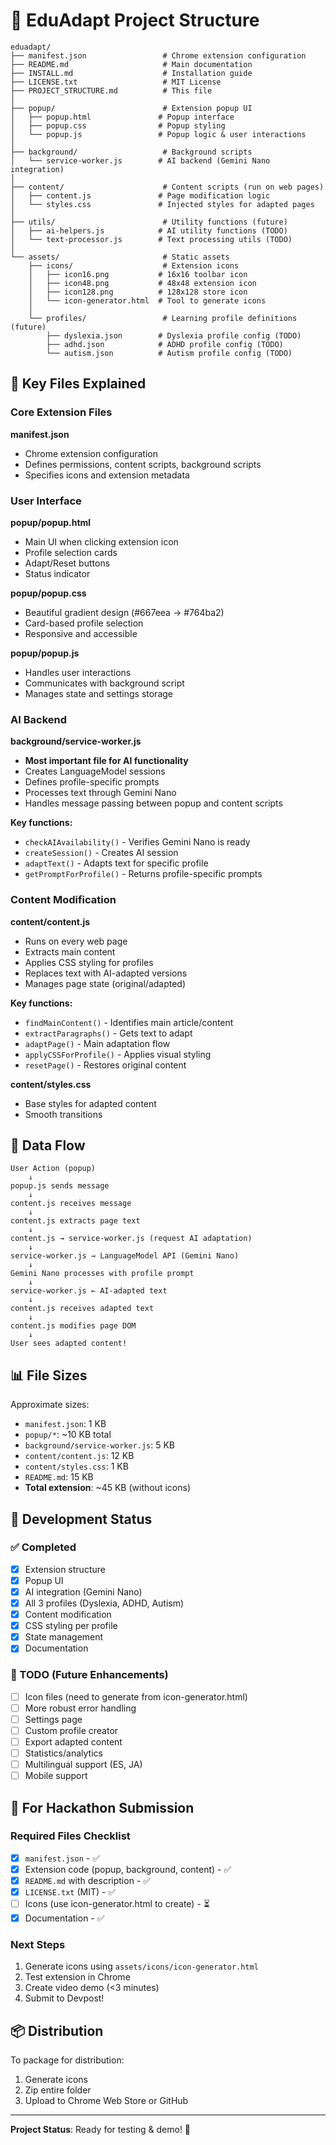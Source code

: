 # 📁 EduAdapt Project Structure

```
eduadapt/
├── manifest.json                 # Chrome extension configuration
├── README.md                     # Main documentation
├── INSTALL.md                    # Installation guide
├── LICENSE.txt                   # MIT License
├── PROJECT_STRUCTURE.md          # This file
│
├── popup/                        # Extension popup UI
│   ├── popup.html               # Popup interface
│   ├── popup.css                # Popup styling
│   └── popup.js                 # Popup logic & user interactions
│
├── background/                   # Background scripts
│   └── service-worker.js        # AI backend (Gemini Nano integration)
│
├── content/                      # Content scripts (run on web pages)
│   ├── content.js               # Page modification logic
│   └── styles.css               # Injected styles for adapted pages
│
├── utils/                        # Utility functions (future)
│   ├── ai-helpers.js            # AI utility functions (TODO)
│   └── text-processor.js        # Text processing utils (TODO)
│
└── assets/                       # Static assets
    ├── icons/                    # Extension icons
    │   ├── icon16.png           # 16x16 toolbar icon
    │   ├── icon48.png           # 48x48 extension icon
    │   ├── icon128.png          # 128x128 store icon
    │   └── icon-generator.html  # Tool to generate icons
    │
    └── profiles/                 # Learning profile definitions (future)
        ├── dyslexia.json        # Dyslexia profile config (TODO)
        ├── adhd.json            # ADHD profile config (TODO)
        └── autism.json          # Autism profile config (TODO)
```

## 🔑 Key Files Explained

### Core Extension Files

**manifest.json**
- Chrome extension configuration
- Defines permissions, content scripts, background scripts
- Specifies icons and extension metadata

### User Interface

**popup/popup.html**
- Main UI when clicking extension icon
- Profile selection cards
- Adapt/Reset buttons
- Status indicator

**popup/popup.css**
- Beautiful gradient design (#667eea → #764ba2)
- Card-based profile selection
- Responsive and accessible

**popup/popup.js**
- Handles user interactions
- Communicates with background script
- Manages state and settings storage

### AI Backend

**background/service-worker.js**
- **Most important file for AI functionality**
- Creates LanguageModel sessions
- Defines profile-specific prompts
- Processes text through Gemini Nano
- Handles message passing between popup and content scripts

**Key functions:**
- `checkAIAvailability()` - Verifies Gemini Nano is ready
- `createSession()` - Creates AI session
- `adaptText()` - Adapts text for specific profile
- `getPromptForProfile()` - Returns profile-specific prompts

### Content Modification

**content/content.js**
- Runs on every web page
- Extracts main content
- Applies CSS styling for profiles
- Replaces text with AI-adapted versions
- Manages page state (original/adapted)

**Key functions:**
- `findMainContent()` - Identifies main article/content
- `extractParagraphs()` - Gets text to adapt
- `adaptPage()` - Main adaptation flow
- `applyCSSForProfile()` - Applies visual styling
- `resetPage()` - Restores original content

**content/styles.css**
- Base styles for adapted content
- Smooth transitions

## 🧠 Data Flow

```
User Action (popup) 
    ↓
popup.js sends message
    ↓
content.js receives message
    ↓
content.js extracts page text
    ↓
content.js → service-worker.js (request AI adaptation)
    ↓
service-worker.js → LanguageModel API (Gemini Nano)
    ↓
Gemini Nano processes with profile prompt
    ↓
service-worker.js ← AI-adapted text
    ↓
content.js receives adapted text
    ↓
content.js modifies page DOM
    ↓
User sees adapted content!
```

## 📊 File Sizes

Approximate sizes:
- `manifest.json`: 1 KB
- `popup/*`: ~10 KB total
- `background/service-worker.js`: 5 KB
- `content/content.js`: 12 KB
- `content/styles.css`: 1 KB
- `README.md`: 15 KB
- **Total extension**: ~45 KB (without icons)

## 🔧 Development Status

### ✅ Completed
- [x] Extension structure
- [x] Popup UI
- [x] AI integration (Gemini Nano)
- [x] All 3 profiles (Dyslexia, ADHD, Autism)
- [x] Content modification
- [x] CSS styling per profile
- [x] State management
- [x] Documentation

### 🚧 TODO (Future Enhancements)
- [ ] Icon files (need to generate from icon-generator.html)
- [ ] More robust error handling
- [ ] Settings page
- [ ] Custom profile creator
- [ ] Export adapted content
- [ ] Statistics/analytics
- [ ] Multilingual support (ES, JA)
- [ ] Mobile support

## 🎯 For Hackathon Submission

### Required Files Checklist
- [x] `manifest.json` - ✅
- [x] Extension code (popup, background, content) - ✅
- [x] `README.md` with description - ✅
- [x] `LICENSE.txt` (MIT) - ✅
- [ ] Icons (use icon-generator.html to create) - ⏳
- [x] Documentation - ✅

### Next Steps
1. Generate icons using `assets/icons/icon-generator.html`
2. Test extension in Chrome
3. Create video demo (<3 minutes)
4. Submit to Devpost!

## 📦 Distribution

To package for distribution:
1. Generate icons
2. Zip entire folder
3. Upload to Chrome Web Store or GitHub

---

**Project Status**: Ready for testing & demo! 🚀
